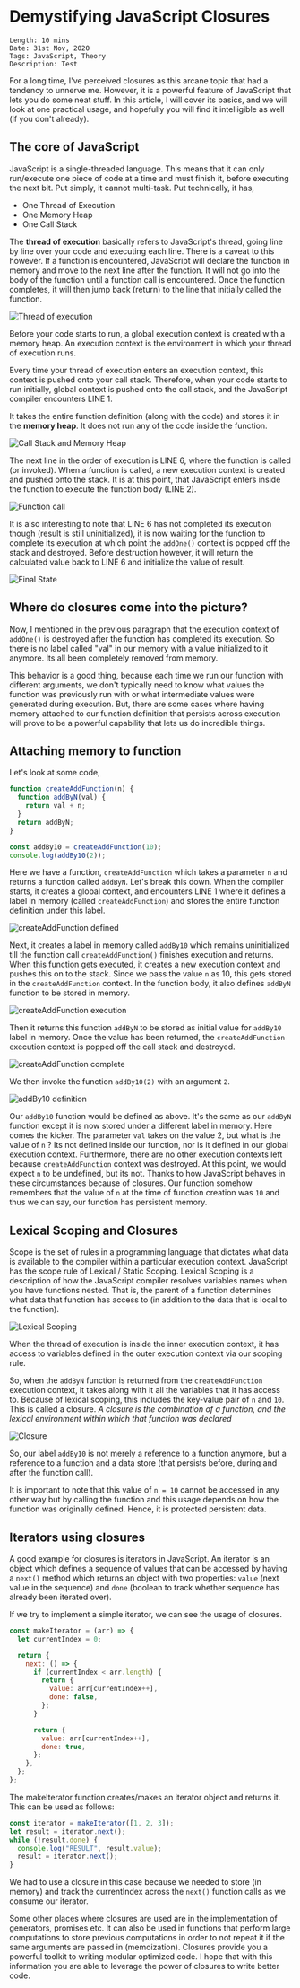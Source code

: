 # Demystifying JavaScript Closures

```mdx
Length: 10 mins
Date: 31st Nov, 2020
Tags: JavaScript, Theory
Description: Test
```

For a long time, I've perceived closures as this arcane topic that had a tendency to unnerve me. However, it is a powerful feature of JavaScript that lets you do some neat stuff. In this article, I will cover its basics, and we will look at one practical usage, and hopefully you will find it intelligible as well (if you don't already).

## The core of JavaScript

JavaScript is a single-threaded language. This means that it can only run/execute one piece of code at a time and must finish it, before executing the next bit. Put simply, it cannot multi-task. Put technically, it has,

- One Thread of Execution
- One Memory Heap
- One Call Stack

The **thread of execution** basically refers to JavaScript's thread, going line by line over your code and executing each line. There is a caveat to this however. If a function is encountered, JavaScript will declare the function in memory and move to the next line after the function. It will not go into the body of the function until a function call is encountered. Once the function completes, it will then jump back (return) to the line that initially called the function.

![Thread of execution](https://dev-to-uploads.s3.amazonaws.com/i/kzbawqhavtrcrf4vmhvf.png)

Before your code starts to run, a global execution context is created with a memory heap. An execution context is the environment in which your thread of execution runs.

Every time your thread of execution enters an execution context, this context is pushed onto your call stack. Therefore, when your code starts to run initially, global context is pushed onto the call stack, and the JavaScript compiler encounters LINE 1.

It takes the entire function definition (along with the code) and stores it in the **memory heap**. It does not run any of the code inside the function.

![Call Stack and Memory Heap](https://dev-to-uploads.s3.amazonaws.com/i/b90rf5jjarsb6tzwhtsm.png)

The next line in the order of execution is LINE 6, where the function is called (or invoked). When a function is called, a new execution context is created and pushed onto the stack. It is at this point, that JavaScript enters inside the function to execute the function body (LINE 2).

![Function call](https://dev-to-uploads.s3.amazonaws.com/i/u9ypmb24y0f2l59utmwe.png)

It is also interesting to note that LINE 6 has not completed its execution though (result is still uninitialized), it is now waiting for the function to complete its execution at which point the `addOne()` context is popped off the stack and destroyed. Before destruction however, it will return the calculated value back to LINE 6 and initialize the value of result.

![Final State](https://dev-to-uploads.s3.amazonaws.com/i/1f30859d8hnoar0zopar.png)

## Where do closures come into the picture?

Now, I mentioned in the previous paragraph that the execution context of `addOne()` is destroyed after the function has completed its execution. So there is no label called "val" in our memory with a value initialized to it anymore. Its all been completely removed from memory.

This behavior is a good thing, because each time we run our function with different arguments, we don't typically need to know what values the function was previously run with or what intermediate values were generated during execution. But, there are some cases where having memory attached to our function definition that persists across execution will prove to be a powerful capability that lets us do incredible things.

## Attaching memory to function

Let's look at some code,

```js
function createAddFunction(n) {
  function addByN(val) {
    return val + n;
  }
  return addByN;
}

const addBy10 = createAddFunction(10);
console.log(addBy10(2));
```

Here we have a function, `createAddFunction` which takes a parameter `n` and returns a function called `addByN`. Let's break this down. When the compiler starts, it creates a global context, and encounters LINE 1 where it defines a label in memory (called `createAddFunction`) and stores the entire function definition under this label.

![createAddFunction defined](https://dev-to-uploads.s3.amazonaws.com/i/r2bbbsatb958pdsxlgv4.png)

Next, it creates a label in memory called `addBy10` which remains uninitialized till the function call `createAddFunction()` finishes execution and returns. When this function gets executed, it creates a new execution context and pushes this on to the stack. Since we pass the value `n` as 10, this gets stored in the `createAddFunction` context. In the function body, it also defines `addByN` function to be stored in memory.

![createAddFunction execution](https://dev-to-uploads.s3.amazonaws.com/i/4e0q1kklxssiaio89x1g.png)

Then it returns this function `addByN` to be stored as initial value for `addBy10` label in memory. Once the value has been returned, the `createAddFunction` execution context is popped off the call stack and destroyed.

![createAddFunction complete](https://dev-to-uploads.s3.amazonaws.com/i/uo4p9qjh8ciu1pcqxcps.png)

We then invoke the function `addBy10(2)` with an argument `2`.

![addBy10 definition](https://dev-to-uploads.s3.amazonaws.com/i/061unjliklurkixn73tv.png)

Our `addBy10` function would be defined as above. It's the same as our `addByN` function except it is now stored under a different label in memory. Here comes the kicker. The parameter `val` takes on the value 2, but what is the value of `n` ? Its not defined inside our function, nor is it defined in our global execution context. Furthermore, there are no other execution contexts left because `createAddFunction` context was destroyed. At this point, we would expect `n` to be undefined, but its not. Thanks to how JavaScript behaves in these circumstances because of closures. Our function somehow remembers that the value of `n` at the time of function creation was `10` and thus we can say, our function has persistent memory.

## Lexical Scoping and Closures

Scope is the set of rules in a programming language that dictates what data is available to the compiler within a particular execution context. JavaScript has the scope rule of Lexical / Static Scoping. Lexical Scoping is a description of how the JavaScript compiler resolves variables names when you have functions nested. That is, the parent of a function determines what data that function has access to (in addition to the data that is local to the function).

![Lexical Scoping](https://dev-to-uploads.s3.amazonaws.com/i/ryb65wc33adb5vniaw1i.png)

When the thread of execution is inside the inner execution context, it has access to variables defined in the outer execution context via our scoping rule.

So, when the `addByN` function is returned from the `createAddFunction` execution context, it takes along with it all the variables that it has access to. Because of lexical scoping, this includes the key-value pair of `n` and `10`. This is called a closure. _A closure is the combination of a function, and the lexical environment within which that function was declared_

![Closure](https://dev-to-uploads.s3.amazonaws.com/i/l3hfkfeh0gxk9vcthpn2.png)

So, our label `addBy10` is not merely a reference to a function anymore, but a reference to a function and a data store (that persists before, during and after the function call).

It is important to note that this value of `n = 10` cannot be accessed in any other way but by calling the function and this usage depends on how the function was originally defined. Hence, it is protected persistent data.

## Iterators using closures

A good example for closures is iterators in JavaScript. An iterator is an object which defines a sequence of values that can be accessed by having a `next()` method which returns an object with two properties: `value` (next value in the sequence) and `done` (boolean to track whether sequence has already been iterated over).

If we try to implement a simple iterator, we can see the usage of closures.

```js
const makeIterator = (arr) => {
  let currentIndex = 0;

  return {
    next: () => {
      if (currentIndex < arr.length) {
        return {
          value: arr[currentIndex++],
          done: false,
        };
      }

      return {
        value: arr[currentIndex++],
        done: true,
      };
    },
  };
};
```

The makeIterator function creates/makes an iterator object and returns it. This can be used as follows:

```js
const iterator = makeIterator([1, 2, 3]);
let result = iterator.next();
while (!result.done) {
  console.log("RESULT", result.value);
  result = iterator.next();
}
```

We had to use a closure in this case because we needed to store (in memory) and track the currentIndex across the `next()` function calls as we consume our iterator.

Some other places where closures are used are in the implementation of generators, promises etc. It can also be used in functions that perform large computations to store previous computations in order to not repeat it if the same arguments are passed in (memoization). Closures provide you a powerful toolkit to writing modular optimized code. I hope that with this information you are able to leverage the power of closures to write better code.
